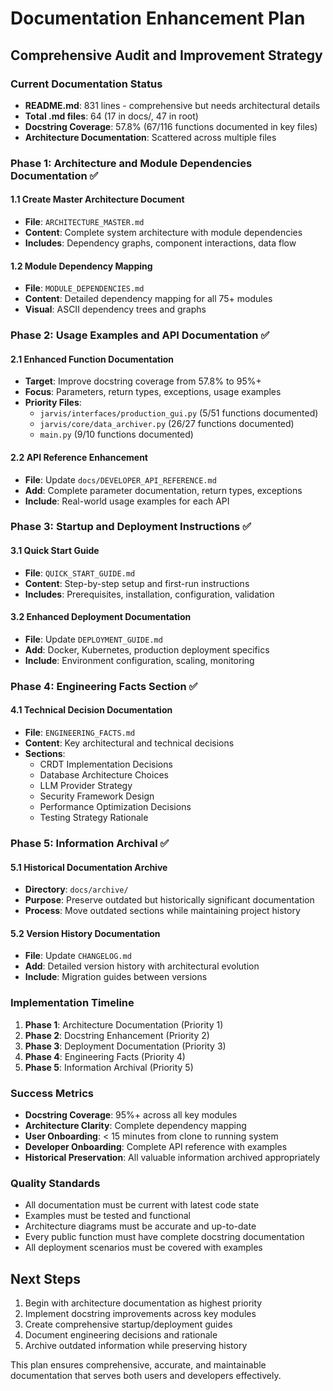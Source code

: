 # Documentation Enhancement Plan
## Comprehensive Audit and Improvement Strategy

### Current Documentation Status
- **README.md**: 831 lines - comprehensive but needs architectural details
- **Total .md files**: 64 (17 in docs/, 47 in root)
- **Docstring Coverage**: 57.8% (67/116 functions documented in key files)
- **Architecture Documentation**: Scattered across multiple files

### Phase 1: Architecture and Module Dependencies Documentation ✅

#### 1.1 Create Master Architecture Document
- **File**: `ARCHITECTURE_MASTER.md`
- **Content**: Complete system architecture with module dependencies
- **Includes**: Dependency graphs, component interactions, data flow

#### 1.2 Module Dependency Mapping
- **File**: `MODULE_DEPENDENCIES.md` 
- **Content**: Detailed dependency mapping for all 75+ modules
- **Visual**: ASCII dependency trees and graphs

### Phase 2: Usage Examples and API Documentation ✅

#### 2.1 Enhanced Function Documentation
- **Target**: Improve docstring coverage from 57.8% to 95%+
- **Focus**: Parameters, return types, exceptions, usage examples
- **Priority Files**:
  - `jarvis/interfaces/production_gui.py` (5/51 functions documented)
  - `jarvis/core/data_archiver.py` (26/27 functions documented)
  - `main.py` (9/10 functions documented)

#### 2.2 API Reference Enhancement
- **File**: Update `docs/DEVELOPER_API_REFERENCE.md`
- **Add**: Complete parameter documentation, return types, exceptions
- **Include**: Real-world usage examples for each API

### Phase 3: Startup and Deployment Instructions ✅

#### 3.1 Quick Start Guide
- **File**: `QUICK_START_GUIDE.md`
- **Content**: Step-by-step setup and first-run instructions
- **Includes**: Prerequisites, installation, configuration, validation

#### 3.2 Enhanced Deployment Documentation
- **File**: Update `DEPLOYMENT_GUIDE.md`
- **Add**: Docker, Kubernetes, production deployment specifics
- **Include**: Environment configuration, scaling, monitoring

### Phase 4: Engineering Facts Section ✅

#### 4.1 Technical Decision Documentation
- **File**: `ENGINEERING_FACTS.md`
- **Content**: Key architectural and technical decisions
- **Sections**:
  - CRDT Implementation Decisions
  - Database Architecture Choices
  - LLM Provider Strategy
  - Security Framework Design
  - Performance Optimization Decisions
  - Testing Strategy Rationale

### Phase 5: Information Archival ✅

#### 5.1 Historical Documentation Archive
- **Directory**: `docs/archive/`
- **Purpose**: Preserve outdated but historically significant documentation
- **Process**: Move outdated sections while maintaining project history

#### 5.2 Version History Documentation
- **File**: Update `CHANGELOG.md`
- **Add**: Detailed version history with architectural evolution
- **Include**: Migration guides between versions

### Implementation Timeline

1. **Phase 1**: Architecture Documentation (Priority 1)
2. **Phase 2**: Docstring Enhancement (Priority 2) 
3. **Phase 3**: Deployment Documentation (Priority 3)
4. **Phase 4**: Engineering Facts (Priority 4)
5. **Phase 5**: Information Archival (Priority 5)

### Success Metrics

- **Docstring Coverage**: 95%+ across all key modules
- **Architecture Clarity**: Complete dependency mapping
- **User Onboarding**: < 15 minutes from clone to running system
- **Developer Onboarding**: Complete API reference with examples
- **Historical Preservation**: All valuable information archived appropriately

### Quality Standards

- All documentation must be current with latest code state
- Examples must be tested and functional
- Architecture diagrams must be accurate and up-to-date
- Every public function must have complete docstring documentation
- All deployment scenarios must be covered with examples

## Next Steps

1. Begin with architecture documentation as highest priority
2. Implement docstring improvements across key modules
3. Create comprehensive startup/deployment guides
4. Document engineering decisions and rationale
5. Archive outdated information while preserving history

This plan ensures comprehensive, accurate, and maintainable documentation that serves both users and developers effectively.